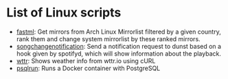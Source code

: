 # List of Linux scripts

* [fastml](./fastml): Get mirrors from Arch Linux Mirrorlist filtered by a given country, rank them and change system mirrorlist by these ranked mirrors.
* [songchangenotification](./songchangenotification): Send a notification request to dunst based on a hook given by spotifyd, which will show information about the playback.
* [wttr](./wttr): Shows weather info from wttr.io using cURL
* [psqlrun](./psqlrun): Runs a Docker container with PostgreSQL
